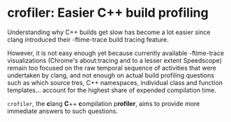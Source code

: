 # crofiler: Easier C++ build profiling

Understanding why C++ builds get slow has become a lot easier since clang
introduced their -ftime-trace build tracing feature.

However, it is not easy enough yet because currently available -ftime-trace
visualizations (Chrome's about:tracing and to a lesser extent Speedscope) remain
too focused on the raw temporal sequence of activities that were undertaken by
clang, and not enough on actual build profiling questions such as which source
tres, C++ namespaces, individual class and function templates... account for
the highest share of expended compilation time.

`crofiler`, the **c**lang **C**++ **c**ompilation p**rofiler**, aims to provide
more immediate answers to such questions.

